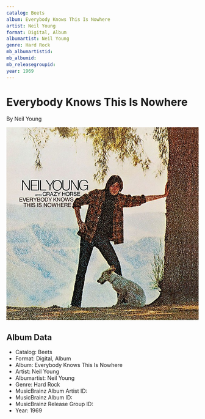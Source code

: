 ```yaml
---
catalog: Beets
album: Everybody Knows This Is Nowhere
artist: Neil Young
format: Digital, Album
albumartist: Neil Young
genre: Hard Rock
mb_albumartistid: 
mb_albumid: 
mb_releasegroupid: 
year: 1969
---
```


# Everybody Knows This Is Nowhere

By Neil Young

![](../../assets/beetscovers/Neil_Young-Everybody_Knows_This_Is_Nowhere.jpg)

## Album Data

- Catalog: Beets
- Format: Digital, Album
- Album: Everybody Knows This Is Nowhere
- Artist: Neil Young
- Albumartist: Neil Young
- Genre: Hard Rock
- MusicBrainz Album Artist ID: 
- MusicBrainz Album ID: 
- MusicBrainz Release Group ID: 
- Year: 1969

